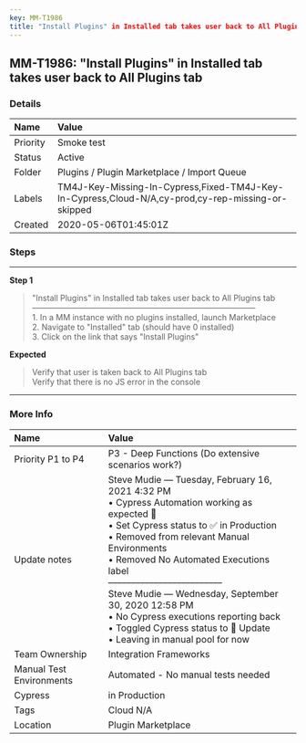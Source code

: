 ```yaml
---
key: MM-T1986
title: "Install Plugins" in Installed tab takes user back to All Plugins tab
---
```


## MM-T1986: "Install Plugins" in Installed tab takes user back to All Plugins tab

### Details

| Name     | Value                                                                                             |
| :------- | :------------------------------------------------------------------------------------------------ |
| Priority | Smoke test                                                                                        |
| Status   | Active                                                                                            |
| Folder   | Plugins / Plugin Marketplace / Import Queue                                                       |
| Labels   | TM4J-Key-Missing-In-Cypress,Fixed-TM4J-Key-In-Cypress,Cloud-N/A,cy-prod,cy-rep-missing-or-skipped |
| Created  | 2020-05-06T01:45:01Z                                                                              |

### Steps

<hr/>

**Step 1**

> <article>&quot;Install Plugins&quot; in Installed tab takes user back to All Plugins tab<br />&mdash;&mdash;&mdash;&mdash;&mdash;&mdash;&mdash;&mdash;&mdash;&mdash;&mdash;&mdash;&mdash;&mdash;&mdash;&mdash;&mdash;&mdash;&mdash;&mdash;&mdash;&mdash;&mdash;&mdash;&mdash;&mdash;&mdash;&mdash;<br />1. In a MM instance with no plugins installed, launch Marketplace<br />2. Navigate to &quot;Installed&quot; tab (should have 0 installed)<br />3. Click on the link that says &quot;Install Plugins&quot;</article>

**Expected**

> <article>Verify that user is taken back to All Plugins tab<br />Verify that there is no JS error in the console</article>

<hr/>

### More Info

| Name                     | Value                                                                                                                                                                                                                                                                                                                                                                                                                                          |
| :----------------------- | :--------------------------------------------------------------------------------------------------------------------------------------------------------------------------------------------------------------------------------------------------------------------------------------------------------------------------------------------------------------------------------------------------------------------------------------------- |
| Priority P1 to P4        | P3 - Deep Functions (Do extensive scenarios work?)                                                                                                                                                                                                                                                                                                                                                                                             |
| Update notes             | Steve Mudie — Tuesday, February 16, 2021 4:32 PM<br>• Cypress Automation working as expected 🎉<br>• Set Cypress status to ✅ in Production<br>• Removed from relevant Manual Environments<br>• Removed No Automated Executions label<br>–––––––––––––––––––––––––<br>Steve Mudie — Wednesday, September 30, 2020 12:58 PM<br>• No Cypress executions reporting back<br>• Toggled Cypress status to 🔧 Update<br>• Leaving in manual pool for now |
| Team Ownership           | Integration Frameworks                                                                                                                                                                                                                                                                                                                                                                                                                         |
| Manual Test Environments | Automated - No manual tests needed                                                                                                                                                                                                                                                                                                                                                                                                             |
| Cypress                  | in Production                                                                                                                                                                                                                                                                                                                                                                                                                                  |
| Tags                     | Cloud N/A                                                                                                                                                                                                                                                                                                                                                                                                                                      |
| Location                 | Plugin Marketplace                                                                                                                                                                                                                                                                                                                                                                                                                             |

